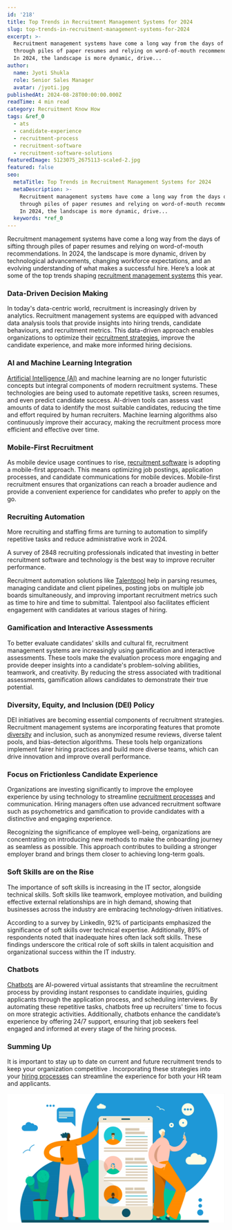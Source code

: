 ```yaml
---
id: '218'
title: Top Trends in Recruitment Management Systems for 2024
slug: top-trends-in-recruitment-management-systems-for-2024
excerpt: >-
  Recruitment management systems have come a long way from the days of sifting
  through piles of paper resumes and relying on word-of-mouth recommendations.
  In 2024, the landscape is more dynamic, drive...
author:
  name: Jyoti Shukla
  role: Senior Sales Manager
  avatar: /jyoti.jpg
publishedAt: 2024-08-28T00:00:00.000Z
readTime: 4 min read
category: Recruitment Know How
tags: &ref_0
  - ats
  - candidate-experience
  - recruitment-process
  - recruitment-software
  - recruitment-software-solutions
featuredImage: 5123075_2675113-scaled-2.jpg
featured: false
seo:
  metaTitle: Top Trends in Recruitment Management Systems for 2024
  metaDescription: >-
    Recruitment management systems have come a long way from the days of sifting
    through piles of paper resumes and relying on word-of-mouth recommendations.
    In 2024, the landscape is more dynamic, drive...
  keywords: *ref_0
---
```


Recruitment management systems have come a long way from the days of sifting through piles of paper resumes and relying on word-of-mouth recommendations. In 2024, the landscape is more dynamic, driven by technological advancements, changing workforce expectations, and an evolving understanding of what makes a successful hire. Here’s a look at some of the top trends shaping [recruitment management systems](https://www.thetalentpool.ai/blogs/key-elements-of-recruitment-management-system "recruitment management systems") this year.

### **Data-Driven Decision Making**

In today's data-centric world, recruitment is increasingly driven by analytics. Recruitment management systems are equipped with advanced data analysis tools that provide insights into hiring trends, candidate behaviours, and recruitment metrics. This data-driven approach enables organizations to optimize their [recruitment strategies](https://www.thetalentpool.ai/blogs/why-hiring-early-talent-key-any-recruitment-strategy "recruitment strategies"), improve the candidate experience, and make more informed hiring decisions.

### **AI and Machine Learning Integration**

[Artificial Intelligence (AI)](https://www.thetalentpool.ai/blogs/how-artificial-intelligence-changing-hiring-process "Artificial Intelligence (AI)") and machine learning are no longer futuristic concepts but integral components of modern recruitment systems. These technologies are being used to automate repetitive tasks, screen resumes, and even predict candidate success. AI-driven tools can assess vast amounts of data to identify the most suitable candidates, reducing the time and effort required by human recruiters. Machine learning algorithms also continuously improve their accuracy, making the recruitment process more efficient and effective over time.

### **Mobile-First Recruitment**

As mobile device usage continues to rise, [recruitment software](https://www.thetalentpool.ai/blogs/pros-and-cons-of-recruitment-software-for-high-growth-companies "recruitment software") is adopting a mobile-first approach. This means optimizing job postings, application processes, and candidate communications for mobile devices. Mobile-first recruitment ensures that organizations can reach a broader audience and provide a convenient experience for candidates who prefer to apply on the go.

### **Recruiting Automation**

More recruiting and staffing firms are turning to automation to simplify repetitive tasks and reduce administrative work in 2024.

A survey of 2848 recruiting professionals indicated that investing in better recruitment software and technology is the best way to improve recruiter performance.

Recruitment automation solutions like [Talentpool](https://www.thetalentpool.ai "Talentpool") help in parsing resumes, managing candidate and client pipelines, posting jobs on multiple job boards simultaneously, and improving important recruitment metrics such as time to hire and time to submittal. Talentpool also facilitates efficient engagement with candidates at various stages of hiring.

### **Gamification and Interactive Assessments**

To better evaluate candidates' skills and cultural fit, recruitment management systems are increasingly using gamification and interactive assessments. These tools make the evaluation process more engaging and provide deeper insights into a candidate's problem-solving abilities, teamwork, and creativity. By reducing the stress associated with traditional assessments, gamification allows candidates to demonstrate their true potential.

### **Diversity, Equity, and Inclusion (DEI) Policy**

DEI initiatives are becoming essential components of recruitment strategies. Recruitment management systems are incorporating features that promote [diversity](https://www.thetalentpool.ai/blogs/7-effective-diversity-recruiting-strategies-for-recruiters "diversity") and inclusion, such as anonymized resume reviews, diverse talent pools, and bias-detection algorithms. These tools help organizations implement fairer hiring practices and build more diverse teams, which can drive innovation and improve overall performance.

### **Focus on Frictionless Candidate Experience**

Organizations are investing significantly to improve the employee experience by using technology to streamline [recruitment processes](https://www.thetalentpool.ai/blogs/comprehensive-insight-into-the-end-to-end-recruitment-process "recruitment processes") and communication. Hiring managers often use advanced recruitment software such as psychometrics and gamification to provide candidates with a distinctive and engaging experience.

Recognizing the significance of employee well-being, organizations are concentrating on introducing new methods to make the onboarding journey as seamless as possible. This approach contributes to building a stronger employer brand and brings them closer to achieving long-term goals.

### **Soft Skills are on the Rise** 

The importance of soft skills is increasing in the IT sector, alongside technical skills. Soft skills like teamwork, employee motivation, and building effective external relationships are in high demand, showing that businesses across the industry are embracing technology-driven initiatives.

According to a survey by LinkedIn, 92% of participants emphasized the significance of soft skills over technical expertise. Additionally, 89% of respondents noted that inadequate hires often lack soft skills. These findings underscore the critical role of soft skills in talent acquisition and organizational success within the IT industry.

### **Chatbots**

[Chatbots](https://www.thetalentpool.ai/blogs/how-recruitment-chatbots-are-revolutionizing-the-talent-acquisition "Chatbots") are AI-powered virtual assistants that streamline the recruitment process by providing instant responses to candidate inquiries, guiding applicants through the application process, and scheduling interviews. By automating these repetitive tasks, chatbots free up recruiters' time to focus on more strategic activities. Additionally, chatbots enhance the candidate’s experience by offering 24/7 support, ensuring that job seekers feel engaged and informed at every stage of the hiring process.

### **Summing Up**

It is important to stay up to date on current and future recruitment trends to keep your organization competitive . Incorporating these strategies into your [](https://www.thetalentpool.ai/blogs/enhance-your-hiring-process-with-vendor-management-system " hiring process")[hiring processes](https://www.thetalentpool.ai/blogs/enhance-your-hiring-process-with-vendor-management-system "hiring processes") can streamline the experience for both your HR team and applicants.

![](images/Screenshot-2024-08-28-152756-1-1024x610.png)
